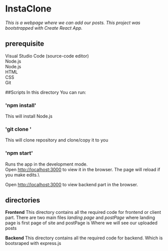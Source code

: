 # InstaClone
*This is a webpage where we can add our posts.*
*This project was bootstrapped with Create React App.*

## **prerequisite**
Visual Studio Code (source-code editor) <br />
Node.js <br />
Node.js <br />
HTML    <br />
CSS     <br />
Git     <br />

##Scripts
In this directory You can run:

### 'npm install'
This will install Node.js 

### 'git clone <link>'
This will clone repository and clone/copy it to you

### 'npm start'
Runs the app in the development mode.\
Open [http://localhost:3000](http://localhost:3000) to view it in the browser.
The page will reload if you make edits.\

Open [http://localhost:3000](http://localhost:9000) to view backend part in the browser.


## directories

**Frontend**
This directory contains all the required code for frontend or client part.
There are two main files *landing page* and *postPage* where landing page is first page of site and postPage is Where we will see our uploaded posts

**Backend**
This directory contains all the required code for backend. Which is bootsraped with express.js
